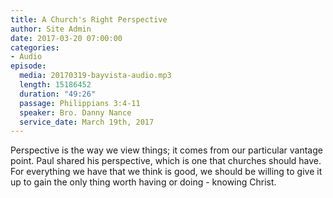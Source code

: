 ```yaml
---
title: A Church's Right Perspective
author: Site Admin
date: 2017-03-20 07:00:00
categories:
- Audio
episode:
  media: 20170319-bayvista-audio.mp3
  length: 15186452
  duration: "49:26"
  passage: Philippians 3:4-11
  speaker: Bro. Danny Nance
  service_date: March 19th, 2017
---
```

Perspective is the way we view things; it comes from our particular vantage point. Paul shared his perspective, which is one that churches should have. For everything we have that we think is good, we should be willing to give it up to gain the only thing worth having or doing - knowing Christ.